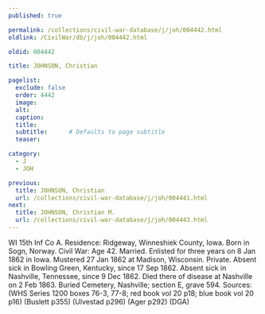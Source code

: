 ```yaml
---
published: true

permalink: /collections/civil-war-database/j/joh/004442.html
oldlink: /CivilWar/db/j/joh/004442.html

oldid: 004442

title: JOHNSON, Christian

pagelist:
  exclude: false
  order: 4442
  image: 
  alt:
  caption:
  title:
  subtitle:      # Defaults to page subtitle
  teaser:

category: 
  - J 
  - JOH

previous:
  title: JOHNSON, Christian
  url: /collections/civil-war-database/j/joh/004441.html  
next:
  title: JOHNSON, Christian M.
  url: /collections/civil-war-database/j/joh/004443.html   
---
```

WI 15th Inf Co A. Residence: Ridgeway, Winneshiek County, Iowa. Born in Sogn, Norway. Civil War: Age 42. Married. Enlisted for three years on 8 Jan 1862 in Iowa. Mustered 27 Jan 1862 at Madison, Wisconsin. Private. Absent sick in Bowling Green, Kentucky, since 17 Sep 1862. Absent sick in Nashville, Tennessee, since 9 Dec 1862. Died there of disease at Nashville on 2 Feb 1863. Buried Cemetery, Nashville; section E, grave 594. Sources: (WHS Series 1200 boxes 76-3, 77-8; red book vol 20 p18; blue book vol 20 p16) (Buslett p355) (Ulvestad p296) (Ager p292) (DGA)